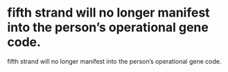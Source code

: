 # fifth strand will no longer manifest into the person’s operational gene code.

fifth strand will no longer manifest into the person’s operational gene code.